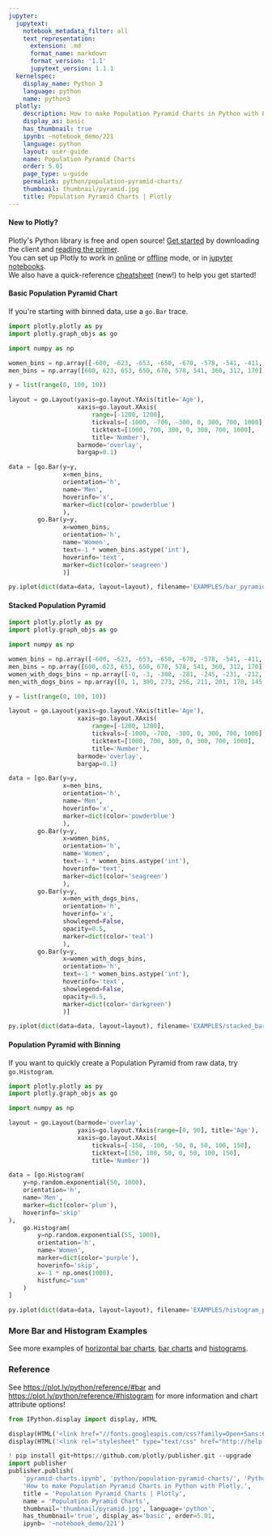 ```yaml
---
jupyter:
  jupytext:
    notebook_metadata_filter: all
    text_representation:
      extension: .md
      format_name: markdown
      format_version: '1.1'
      jupytext_version: 1.1.1
  kernelspec:
    display_name: Python 3
    language: python
    name: python3
  plotly:
    description: How to make Population Pyramid Charts in Python with Plotly.
    display_as: basic
    has_thumbnail: true
    ipynb: ~notebook_demo/221
    language: python
    layout: user-guide
    name: Population Pyramid Charts
    order: 5.01
    page_type: u-guide
    permalink: python/population-pyramid-charts/
    thumbnail: thumbnail/pyramid.jpg
    title: Population Pyramid Charts | Plotly
---
```


#### New to Plotly?
Plotly's Python library is free and open source! [Get started](https://plot.ly/python/getting-started/) by downloading the client and [reading the primer](https://plot.ly/python/getting-started/).
<br>You can set up Plotly to work in [online](https://plot.ly/python/getting-started/#initialization-for-online-plotting) or [offline](https://plot.ly/python/getting-started/#initialization-for-offline-plotting) mode, or in [jupyter notebooks](https://plot.ly/python/getting-started/#start-plotting-online).
<br>We also have a quick-reference [cheatsheet](https://images.plot.ly/plotly-documentation/images/python_cheat_sheet.pdf) (new!) to help you get started!


#### Basic Population Pyramid Chart
If you're starting with binned data, use a `go.Bar` trace.

```python
import plotly.plotly as py
import plotly.graph_objs as go

import numpy as np

women_bins = np.array([-600, -623, -653, -650, -670, -578, -541, -411, -322, -230])
men_bins = np.array([600, 623, 653, 650, 670, 578, 541, 360, 312, 170])

y = list(range(0, 100, 10))

layout = go.Layout(yaxis=go.layout.YAxis(title='Age'),
                   xaxis=go.layout.XAxis(
                       range=[-1200, 1200],
                       tickvals=[-1000, -700, -300, 0, 300, 700, 1000],
                       ticktext=[1000, 700, 300, 0, 300, 700, 1000],
                       title='Number'),
                   barmode='overlay',
                   bargap=0.1)

data = [go.Bar(y=y,
               x=men_bins,
               orientation='h',
               name='Men',
               hoverinfo='x',
               marker=dict(color='powderblue')
               ),
        go.Bar(y=y,
               x=women_bins,
               orientation='h',
               name='Women',
               text=-1 * women_bins.astype('int'),
               hoverinfo='text',
               marker=dict(color='seagreen')
               )]

py.iplot(dict(data=data, layout=layout), filename='EXAMPLES/bar_pyramid')
```

#### Stacked Population Pyramid

```python
import plotly.plotly as py
import plotly.graph_objs as go

import numpy as np

women_bins = np.array([-600, -623, -653, -650, -670, -578, -541, -411, -322, -230])
men_bins = np.array([600, 623, 653, 650, 670, 578, 541, 360, 312, 170])
women_with_dogs_bins = np.array([-0, -3, -308, -281, -245, -231, -212, -132, -74, -76])
men_with_dogs_bins = np.array([0, 1, 300, 273, 256, 211, 201, 170, 145, 43])

y = list(range(0, 100, 10))

layout = go.Layout(yaxis=go.layout.YAxis(title='Age'),
                   xaxis=go.layout.XAxis(
                       range=[-1200, 1200],
                       tickvals=[-1000, -700, -300, 0, 300, 700, 1000],
                       ticktext=[1000, 700, 300, 0, 300, 700, 1000],
                       title='Number'),
                   barmode='overlay',
                   bargap=0.1)

data = [go.Bar(y=y,
               x=men_bins,
               orientation='h',
               name='Men',
               hoverinfo='x',
               marker=dict(color='powderblue')
               ),
        go.Bar(y=y,
               x=women_bins,
               orientation='h',
               name='Women',
               text=-1 * women_bins.astype('int'),
               hoverinfo='text',
               marker=dict(color='seagreen')
               ),
        go.Bar(y=y,
               x=men_with_dogs_bins,
               orientation='h',
               hoverinfo='x',
               showlegend=False,
               opacity=0.5,
               marker=dict(color='teal')
               ),
        go.Bar(y=y,
               x=women_with_dogs_bins,
               orientation='h',
               text=-1 * women_bins.astype('int'),
               hoverinfo='text',
               showlegend=False,
               opacity=0.5,
               marker=dict(color='darkgreen')
               )]

py.iplot(dict(data=data, layout=layout), filename='EXAMPLES/stacked_bar_pyramid')
```

#### Population Pyramid with Binning
If you want to quickly create a Population Pyramid from raw data, try `go.Histogram`.

```python
import plotly.plotly as py
import plotly.graph_objs as go

import numpy as np

layout = go.Layout(barmode='overlay',
                   yaxis=go.layout.YAxis(range=[0, 90], title='Age'),
                   xaxis=go.layout.XAxis(
                       tickvals=[-150, -100, -50, 0, 50, 100, 150],
                       ticktext=[150, 100, 50, 0, 50, 100, 150],
                       title='Number'))

data = [go.Histogram(
    y=np.random.exponential(50, 1000),
    orientation='h',
    name='Men',
    marker=dict(color='plum'),
    hoverinfo='skip'
),
    go.Histogram(
        y=np.random.exponential(55, 1000),
        orientation='h',
        name='Women',
        marker=dict(color='purple'),
        hoverinfo='skip',
        x=-1 * np.ones(1000),
        histfunc="sum"
    )
]

py.iplot(dict(data=data, layout=layout), filename='EXAMPLES/histogram_pyramid')
```

### More Bar and Histogram Examples
See more examples of [horizontal bar charts](https://plot.ly/python/horizontal-bar-charts/), [bar charts](https://plot.ly/python/bar-charts/) and [histograms](https://plot.ly/python/histograms/).


### Reference
See https://plot.ly/python/reference/#bar and https://plot.ly/python/reference/#histogram for more information and chart attribute options!

```python
from IPython.display import display, HTML

display(HTML('<link href="//fonts.googleapis.com/css?family=Open+Sans:600,400,300,200|Inconsolata|Ubuntu+Mono:400,700" rel="stylesheet" type="text/css" />'))
display(HTML('<link rel="stylesheet" type="text/css" href="http://help.plot.ly/documentation/all_static/css/ipython-notebook-custom.css">'))

! pip install git+https://github.com/plotly/publisher.git --upgrade
import publisher
publisher.publish(
    'pyramid-charts.ipynb', 'python/population-pyramid-charts/', 'Python Population Pyramid Charts | Plotly',
    'How to make Population Pyramid Charts in Python with Plotly.',
    title = 'Population Pyramid Charts | Plotly',
    name = 'Population Pyramid Charts',
    thumbnail='thumbnail/pyramid.jpg', language='python',
    has_thumbnail='true', display_as='basic', order=5.01,
    ipynb= '~notebook_demo/221')
```

```python

```
